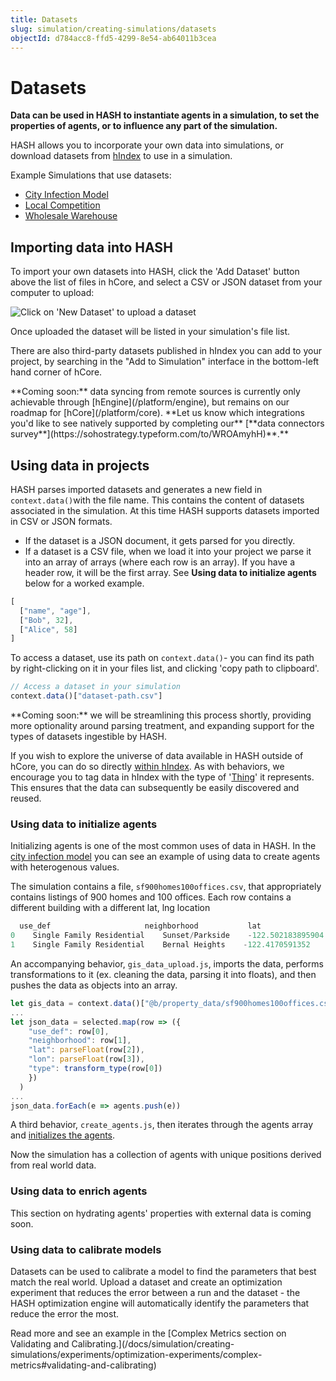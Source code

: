 ```yaml
---
title: Datasets
slug: simulation/creating-simulations/datasets
objectId: d784acc8-ffd5-4299-8e54-ab64011b3cea
---
```


# Datasets

**Data can be used in HASH to instantiate agents in a simulation, to set the properties of agents, or to influence any part of the simulation.**

HASH allows you to incorporate your own data into simulations, or download datasets from [hIndex](/index) to use in a simulation.

Example Simulations that use datasets:

* [City Infection Model](https://core.hash.ai/@hash/city-infection-model/main)
* [Local Competition](/@hash/local-competition)
* [Wholesale Warehouse](/@hash/wholesale-warehouse1)

## Importing data into HASH

To import your own datasets into HASH, click the 'Add Dataset' button above the list of files in hCore, and select a CSV or JSON dataset from your computer to upload:

![Click on &apos;New Dataset&apos; to upload a dataset](https://cdn-us1.hash.ai/site/docs/screenshot-2021-02-04-at-17.24.13.png)

Once uploaded the dataset will be listed in your simulation's file list.

There are also third-party datasets published in hIndex you can add to your project, by searching in the "Add to Simulation" interface in the bottom-left hand corner of hCore.

<Hint style="info">
**Coming soon:** data syncing from remote sources is currently only achievable through [hEngine](/platform/engine), but remains on our roadmap for [hCore](/platform/core).
</Hint>

<Hint style="success">
**Let us know which integrations you'd like to see natively supported by completing our** [**data connectors survey**](https://sohostrategy.typeform.com/to/WROAmyhH)**.**
</Hint>

## Using data in projects

HASH parses imported datasets and generates a new field in `context.data()`with the file name. This contains the content of datasets associated in the simulation. At this time HASH supports datasets imported in CSV or JSON formats.

* If the dataset is a JSON document, it gets parsed for you directly.
* If a dataset is a CSV file, when we load it into your project we parse it into an array of arrays \(where each row is an array\). If you have a header row, it will be the first array. See **Using data to initialize agents** below for a worked example.

```javascript
[
  ["name", "age"],
  ["Bob", 32],
  ["Alice", 58]
]
```

To access a dataset, use its path on `context.data()`- you can find its path by right-clicking on it in your files list, and clicking 'copy path to clipboard'.

```javascript
// Access a dataset in your simulation
context.data()["dataset-path.csv"]
```

<Hint style="info">
**Coming soon:** we will be streamlining this process shortly, providing more optionality around parsing treatment, and expanding support for the types of datasets ingestible by HASH.
</Hint>

If you wish to explore the universe of data available in HASH outside of hCore, you can do so directly [within hIndex](/data?sort=popularity). As with behaviors, we encourage you to tag data in hIndex with the type of '[Thing](/schemas/Thing)' it represents. This ensures that the data can subsequently be easily discovered and reused.

### Using data to initialize agents

Initializing agents is one of the most common uses of data in HASH. In the [city infection model](https://core.hash.ai/@hash/city-infection-model/stable) you can see an example of using data to create agents with heterogenous values.

The simulation contains a file, `sf900homes100offices.csv`, that appropriately contains listings of 900 homes and 100 offices. Each row contains a different building with a different lat, lng location

```javascript
  use_def                     neighborhood           lat               long
0    Single Family Residential    Sunset/Parkside    -122.502183895904    37.763653457648
1    Single Family Residential    Bernal Heights    -122.4170591352    37.747528129366
```

An accompanying behavior, `gis_data_upload.js`, imports the data, performs transformations to it \(ex. cleaning the data, parsing it into floats\), and then pushes the data as objects into an array.

```javascript
let gis_data = context.data()["@b/property_data/sf900homes100offices.csv"]
...
let json_data = selected.map(row => ({
    "use_def": row[0],
    "neighborhood": row[1],
    "lat": parseFloat(row[2]),
    "lon": parseFloat(row[3]),
    "type": transform_type(row[0])
    })
  )
...
json_data.forEach(e => agents.push(e))
```

A third behavior, `create_agents.js`, then iterates through the agents array and [initializes the agents](/docs/simulation/tutorials/phase-1-building-a-simple-hotelling-model-in-2d/initialization).

Now the simulation has a collection of agents with unique positions derived from real world data.

### Using data to enrich agents

<Hint style="info">
This section on hydrating agents' properties with external data is coming soon.
</Hint>

### Using data to calibrate models

Datasets can be used to calibrate a model to find the parameters that best match the real world. Upload a dataset and create an optimization experiment that reduces the error between a run and the dataset - the HASH optimization engine will automatically identify the parameters that reduce the error the most.

<Hint style="success">
Read more and see an example in the [Complex Metrics section on Validating and Calibrating.](/docs/simulation/creating-simulations/experiments/optimization-experiments/complex-metrics#validating-and-calibrating)
</Hint>



